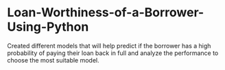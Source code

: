 # Loan-Worthiness-of-a-Borrower-Using-Python
Created different models that will help predict if the borrower has a high probability of paying their loan back in full and analyze the performance to choose the most suitable model.
